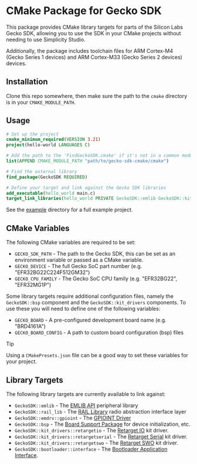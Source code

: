 # CMake Package for Gecko SDK

This package provides CMake library targets for parts of the Silicon Labs Gecko SDK, allowing you to use the SDK in your CMake projects without needing to use Simplicity Studio.

Additionally, the package includes toolchain files for ARM Cortex-M4 (Gecko Series 1 devices) and ARM Cortex-M33 (Gecko Series 2 devices) devices.

## Installation

Clone this repo somewhere, then make sure the path to the `cmake` directory is in your `CMAKE_MODULE_PATH`.

## Usage

```cmake
# Set up the project
cmake_minimum_required(VERSION 3.21)
project(hello-world LANGUAGES C)

# Add the path to the 'FindGeckoSDK.cmake' if it's not in a common module path
list(APPEND CMAKE_MODULE_PATH "path/to/gecko-sdk-cmake/cmake")

# Find the external library
find_package(GeckoSDK REQUIRED)

# Define your target and link against the Gecko SDK libraries
add_executable(hello_world main.c)
target_link_libraries(hello_world PRIVATE GeckoSDK::emlib GeckoSDK::kit_drivers::retargetswo)
```

See the [example](example) directory for a full example project.

## CMake Variables

The following CMake variables are required to be set:

- `GECKO_SDK_PATH` - The path to the Gecko SDK, this can be set as an environment variable or passed as a CMake variable.
- `GECKO_DEVICE` - The full Gecko SoC part number (e.g. "EFR32BG22C224F512GM32")
- `GECKO_CPU_FAMILY` - The Gecko SoC CPU family (e.g. "EFR32BG22", "EFR32MG1P")

Some library targets require additional configuration files, namely the `GeckoSDK::bsp` component and the `GeckoSDK::kit_drivers` components. To use these you will need to define one of the following variables:

- `GECKO_BOARD` - A pre-configured development board name (e.g. "BRD4161A")
- `GECKO_BOARD_CONFIG` - A path to custom board configuration (bsp) files

> [!TIP]
> Using a `CMakePresets.json` file can be a good way to set these variables for your project.

## Library Targets

The following library targets are currently available to link against:

- `GeckoSDK::emlib` - The [EMLIB API](https://docs.silabs.com/gecko-platform/4.4.5/platform-peripherals-overview/) peripheral library
- `GeckoSDK::rail_lib` - The [RAIL Library](https://docs.silabs.com/rail/latest/rail-api/) radio abstraction interface layer
- `GeckoSDK::emdrv::gpioint` - The [GPIOINT Driver](https://docs.silabs.com/gecko-platform/4.4.5/platform-driver/gpioint)
- `GeckoSDK::bsp` - The [Board Support Package](https://docs.silabs.com/gecko-platform/4.4.5/platform-driver/bsp) for device initialization, etc.
- `GeckoSDK::kit_drivers::retargetio` - The [Retarget IO](https://docs.silabs.com/gecko-platform/4.4.5/platform-driver/retargetio) kit driver.
- `GeckoSDK::kit_drivers::retargetserial` - The [Retarget Serial](https://docs.silabs.com/gecko-platform/4.4.5/platform-driver/retargetserial) kit driver.
- `GeckoSDK::kit_drivers::retargetswo` - The [Retarget SWO](https://docs.silabs.com/gecko-platform/4.4.5/platform-driver/retargetswo) kit driver.
- `GeckoSDK::bootloader::interface` - The [Bootloader Application Interface](https://docs.silabs.com/mcu-bootloader/latest/gecko-bootloader-api/interface).
